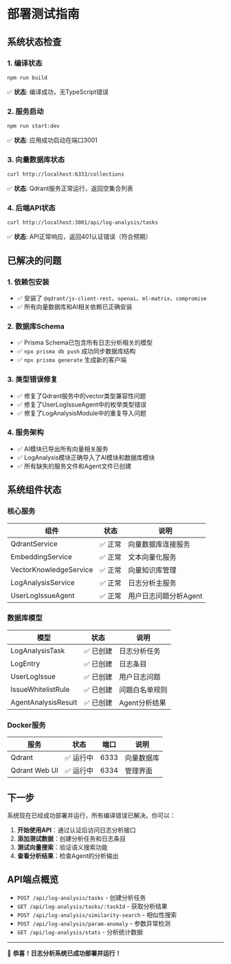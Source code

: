 # 部署测试指南

## 系统状态检查

### 1. 编译状态
```bash
npm run build
```
✅ **状态**: 编译成功，无TypeScript错误

### 2. 服务启动
```bash
npm run start:dev
```
✅ **状态**: 应用成功启动在端口3001

### 3. 向量数据库状态
```bash
curl http://localhost:6333/collections
```
✅ **状态**: Qdrant服务正常运行，返回空集合列表

### 4. 后端API状态  
```bash
curl http://localhost:3001/api/log-analysis/tasks
```
✅ **状态**: API正常响应，返回401认证错误（符合预期）

## 已解决的问题

### 1. 依赖包安装
- ✅ 安装了 `@qdrant/js-client-rest`、`openai`、`ml-matrix`、`compromise`
- ✅ 所有向量数据库和AI相关依赖已正确安装

### 2. 数据库Schema
- ✅ Prisma Schema已包含所有日志分析相关的模型
- ✅ `npx prisma db push` 成功同步数据库结构
- ✅ `npx prisma generate` 生成新的客户端

### 3. 类型错误修复
- ✅ 修复了Qdrant服务中的vector类型兼容性问题
- ✅ 修复了UserLogIssueAgent中的枚举类型错误
- ✅ 修复了LogAnalysisModule中的重复导入问题

### 4. 服务架构
- ✅ AI模块已导出所有向量相关服务
- ✅ LogAnalysis模块正确导入了AI模块和数据库模块
- ✅ 所有缺失的服务文件和Agent文件已创建

## 系统组件状态

### 核心服务
| 组件 | 状态 | 说明 |
|------|------|------|
| QdrantService | ✅ 正常 | 向量数据库连接服务 |
| EmbeddingService | ✅ 正常 | 文本向量化服务 |
| VectorKnowledgeService | ✅ 正常 | 向量知识库管理 |
| LogAnalysisService | ✅ 正常 | 日志分析主服务 |
| UserLogIssueAgent | ✅ 正常 | 用户日志问题分析Agent |

### 数据库模型
| 模型 | 状态 | 说明 |
|------|------|------|
| LogAnalysisTask | ✅ 已创建 | 日志分析任务 |
| LogEntry | ✅ 已创建 | 日志条目 |
| UserLogIssue | ✅ 已创建 | 用户日志问题 |
| IssueWhitelistRule | ✅ 已创建 | 问题白名单规则 |
| AgentAnalysisResult | ✅ 已创建 | Agent分析结果 |

### Docker服务
| 服务 | 状态 | 端口 | 说明 |
|------|------|------|------|
| Qdrant | ✅ 运行中 | 6333 | 向量数据库 |
| Qdrant Web UI | ✅ 运行中 | 6334 | 管理界面 |

## 下一步

系统现在已经成功部署并运行，所有编译错误已解决。你可以：

1. **开始使用API**：通过认证后访问日志分析接口
2. **添加测试数据**：创建分析任务和日志条目
3. **测试向量搜索**：验证语义搜索功能
4. **查看分析结果**：检查Agent的分析输出

## API端点概览

- `POST /api/log-analysis/tasks` - 创建分析任务
- `GET /api/log-analysis/tasks/:taskId` - 获取分析结果  
- `POST /api/log-analysis/similarity-search` - 相似性搜索
- `POST /api/log-analysis/param-anomaly` - 参数异常检测
- `GET /api/log-analysis/stats` - 分析统计数据

---

🎉 **恭喜！日志分析系统已成功部署并运行！** 